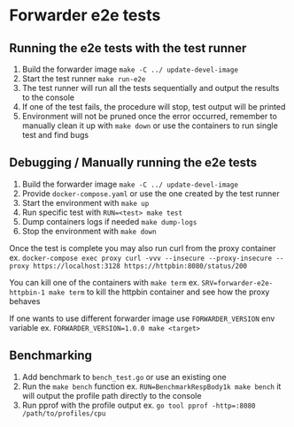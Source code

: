 # Forwarder e2e tests

## Running the e2e tests with the test runner

1. Build the forwarder image `make -C ../ update-devel-image`
1. Start the test runner `make run-e2e`
1. The test runner will run all the tests sequentially and output the results to the console
1. If one of the test fails, the procedure will stop, test output will be printed
1. Environment will not be pruned once the error occurred, remember to manually clean it up with `make down`
or use the containers to run single test and find bugs 

## Debugging / Manually running the e2e tests

1. Build the forwarder image `make -C ../ update-devel-image`
1. Provide `docker-compose.yaml` or use the one created by the test runner
1. Start the environment with `make up`
1. Run specific test with `RUN=<test> make test`
1. Dump containers logs if needed `make dump-logs` 
1. Stop the environment with `make down`

Once the test is complete you may also run curl from the proxy container ex. `docker-compose exec proxy curl -vvv --insecure --proxy-insecure --proxy https://localhost:3128 https://httpbin:8080/status/200`

You can kill one of the containers with `make term` ex. `SRV=forwarder-e2e-httpbin-1 make term` to kill the httpbin container and see how the proxy behaves

If one wants to use different forwarder image use `FORWARDER_VERSION` env variable ex. `FORWARDER_VERSION=1.0.0 make <target>`

## Benchmarking

1. Add benchmark to `bench_test.go` or use an existing one
1. Run the `make bench` function ex. `RUN=BenchmarkRespBody1k make bench` it will output the profile path directly to the console
1. Run pprof with the profile output ex. `go tool pprof -http=:8080 /path/to/profiles/cpu`  
